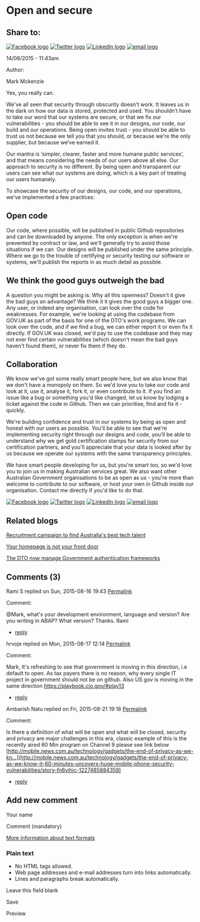 Open and secure
===============

Share to:
---------

[![Facebook logo](https://www.dto.gov.au/profiles/govcms/modules/features/govcms_share_links/images/facebook.png)](http://www.facebook.com/sharer.php?u=https%3A//www.dto.gov.au/blog/open-and-secure&t=Open%20and%20secure "Share on Facebook") [![Twitter logo](https://www.dto.gov.au/profiles/govcms/modules/features/govcms_share_links/images/twitter.png)](http://twitter.com/share?url=https%3A//www.dto.gov.au/blog/open-and-secure&text=Open%20and%20secure "Share this on Twitter") [![LinkedIn logo](https://www.dto.gov.au/profiles/govcms/modules/features/govcms_share_links/images/linkedin.png)](http://www.linkedin.com/shareArticle?mini=true&url=https%3A//www.dto.gov.au/blog/open-and-secure&title=Open%20and%20secure&summary=Yes%2C%20you%20really%20can.We%27ve%20all%20seen%20that%20security%20through%20obscurity%20doesn%27t%20work.%20It%20leaves%20us%20in%20the%20dark%20on%20how%20our%20data%20is%20stored%2C%20protected%20and%20used.%20You%20shouldn%E2%80%99t%20have%20to%20take%20our%20word%20that%20our%20systems%20are%20secure%2C%20or%20that%20we%20fix%20our%20vulnerabilities%20-%20you%20should%20be%20able%20to%20see%20it%20in%20our%20designs%2C%20our%20code%2C%20our%20build%20and%20our%20operations.%20Being%20open%20invites%20trust%20-%20you%20should%20be%20able%20to%20trust%20us%20not%20because%20we%20tell%20you%20that%20you%20should%2C%20or%20because%20we%27re%20the%20only%20supplier%2C%20but%20because%20we%E2%80%99ve%20earned%20it.&source=Digital%20Transformation%20Office "Publish this post to LinkedIn") [![email logo](https://www.dto.gov.au/profiles/govcms/modules/features/govcms_share_links/images/email.png)](mailto:?subject=Open%20and%20secure&body=https%3A//www.dto.gov.au/blog/open-and-secure "Share via email")

14/08/2015 - 11:43am

Author: 

Mark Mckenzie

Yes, you really can.

We've all seen that security through obscurity doesn't work. It leaves us in the dark on how our data is stored, protected and used. You shouldn’t have to take our word that our systems are secure, or that we fix our vulnerabilities - you should be able to see it in our designs, our code, our build and our operations. Being open invites trust - you should be able to trust us not because we tell you that you should, or because we're the only supplier, but because we’ve earned it.

Our mantra is ‘simpler, clearer, faster and more humane public services’, and that means considering the needs of our users above all else. Our approach to security is no different. By being open and transparent our users can see what our systems are doing, which is a key part of treating our users humanely.

To showcase the security of our designs, our code, and our operations, we've implemented a few practices:

Open code
---------

Our code, where possible, will be published in public Github repositories and can be downloaded by anyone. The only exception is when we're prevented by contract or law, and we'll generally try to avoid those situations if we can  Our designs will be published under the same principle. Where we go to the trouble of certifying or security testing our software or systems, we'll publish the reports in as much detail as possible.

We think the good guys outweigh the bad
---------------------------------------

A question you might be asking is: Why all this openness? Doesn't it give the bad guys an advantage? We think it it gives the good guys a bigger one. Any user, or indeed any organisation, can look over the code for weaknesses. For example, we're looking at using the codebase from GOV.UK as part of the basis for one of the DTO's work programs. We can look over the code, and if we find a bug, we can either report it or even fix it directly. If GOV.UK was closed, we'd pay to use the codebase and they may not ever find certain vulnerabilities (which doesn't mean the bad guys haven't found them), or never fix them if they do.

Collaboration
-------------

We know we've got some really smart people here, but we also know that we don't have a monopoly on them. So we'd love you to take our code and look at it, use it, analyse it, fork it, or even contribute to it. If you find an issue like a bug or something you'd like changed, let us know by lodging a ticket against the code in Github. Then we can prioritise, find and fix it - quickly.

We're building confidence and trust in our systems by being as open and honest with our users as possible. You'll be able to see that we're implementing security right through our designs and code, you'll be able to understand why we get gold certification stamps for security from our certification partners, and you'll appreciate that your data is looked after by us because we operate our systems with the same transparency principles.

We have smart people developing for us, but you're smart too, so we'd love you to join us in making Australian services great. We also want other Australian Government organisations to be as open as us - you're more than welcome to contribute to our software, or host your own in Github inside our organisation. Contact me directly if you'd like to do that.

[![Facebook logo](https://www.dto.gov.au/profiles/govcms/modules/features/govcms_share_links/images/facebook.png)](http://www.facebook.com/sharer.php?u=https%3A//www.dto.gov.au/blog/open-and-secure&t=Open%20and%20secure "Share on Facebook") [![Twitter logo](https://www.dto.gov.au/profiles/govcms/modules/features/govcms_share_links/images/twitter.png)](http://twitter.com/share?url=https%3A//www.dto.gov.au/blog/open-and-secure&text=Open%20and%20secure "Share this on Twitter") [![LinkedIn logo](https://www.dto.gov.au/profiles/govcms/modules/features/govcms_share_links/images/linkedin.png)](http://www.linkedin.com/shareArticle?mini=true&url=https%3A//www.dto.gov.au/blog/open-and-secure&title=Open%20and%20secure&summary=Yes%2C%20you%20really%20can.We%27ve%20all%20seen%20that%20security%20through%20obscurity%20doesn%27t%20work.%20It%20leaves%20us%20in%20the%20dark%20on%20how%20our%20data%20is%20stored%2C%20protected%20and%20used.%20You%20shouldn%E2%80%99t%20have%20to%20take%20our%20word%20that%20our%20systems%20are%20secure%2C%20or%20that%20we%20fix%20our%20vulnerabilities%20-%20you%20should%20be%20able%20to%20see%20it%20in%20our%20designs%2C%20our%20code%2C%20our%20build%20and%20our%20operations.%20Being%20open%20invites%20trust%20-%20you%20should%20be%20able%20to%20trust%20us%20not%20because%20we%20tell%20you%20that%20you%20should%2C%20or%20because%20we%27re%20the%20only%20supplier%2C%20but%20because%20we%E2%80%99ve%20earned%20it.&source=Digital%20Transformation%20Office "Publish this post to LinkedIn") [![email logo](https://www.dto.gov.au/profiles/govcms/modules/features/govcms_share_links/images/email.png)](mailto:?subject=Open%20and%20secure&body=https%3A//www.dto.gov.au/blog/open-and-secure "Share via email")

Related blogs
-------------

[Recruitment campaign to find Australia's best tech talent](recruitment_campaign_to_find_australias_best_tech_talent.md)

[Your homepage is not your front door](your_homepage_is_not_your_front_door.md)

[The DTO now manage Government authentication frameworks](the_dto_now_manage_government_authentication_frameworks.md)

Comments (3)
------------

Rami S replied on Sun, 2015-08-16 19:43 [Permalink](../comment/1the_digital_transformation_agenda_in_the_2015_16_federal_budget.md#comment-1731)

Comment: 

@Mark, what's your development environment, language and version? Are you writing in ABAP? What version? Thanks. Rami

-   [reply](https://www.dto.gov.au/comment/reply/1096/1731)

hrvoje replied on Mon, 2015-08-17 12:14 [Permalink](../comment/1digitising_mail.md#comment-1741)

Comment: 

Mark,
 It's refreshing to see that government is moving in this direction, i.e default to open. As tax payers there is no reason, why every single IT project in government should not be on github.
 Also US gov is moving in the same direction <https://playbook.cio.gov/#play13>

-   [reply](https://www.dto.gov.au/comment/reply/1096/1741)

Ambarish Natu replied on Fri, 2015-08-21 19:18 [Permalink](../comment/1scenarios.md#comment-1831)

Comment: 

Is there a definition of what will be open and what will be closed, security and privacy are major challenges in this era, classic example of this is the recently aired 60 Min program on Channel 9 please see link below
 [http://mobile.news.com.au/technology/gadgets/the-end-of-privacy-as-we-kn...](http://mobile.news.com.au/technology/gadgets/the-end-of-privacy-as-we-know-it-60-minutes-uncovers-huge-mobile-phone-security-vulnerabilities/story-fn6vihic-1227485884359)

-   [reply](https://www.dto.gov.au/comment/reply/1096/1831)

Add new comment
---------------

Your name

Comment (mandatory)

[More information about text formats](../filter/tips.html)

### Plain text

-   No HTML tags allowed.
-   Web page addresses and e-mail addresses turn into links automatically.
-   Lines and paragraphs break automatically.

Leave this field blank

Save

Preview


